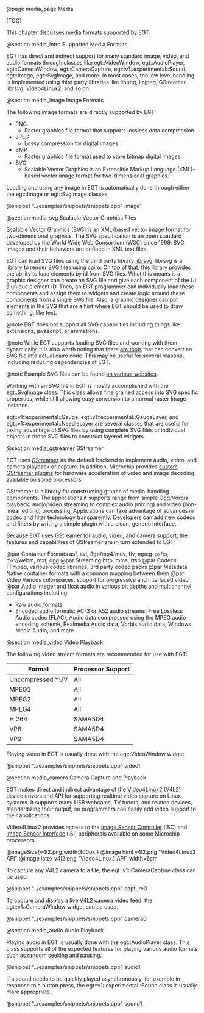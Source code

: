 @page media_page Media

[TOC]

This chapter discusses media formats supported by EGT.

@section media_intro Supported Media Formats

EGT has direct and indirect support for many standard image, video, and
audio formats through classes like egt::VideoWindow, egt::AudioPlayer,
egt::CameraWindow, egt::CameraCapture, egt::v1::experimental::Sound,
egt::Image, egt::SvgImage, and more.  In most cases, the low level handling is
implemented using third party libraries like libpng, libjpeg, GStreamer, librsvg,
Video4Linux2, and so on.

@section media_image Image Formats

The following image formats are directly supported by EGT:
- PNG
  - Raster graphics file format that supports lossless data compression.
- JPEG
  - Lossy compression for digital images.
- BMP
  - Raster graphics file format used to store bitmap digital images.
- SVG
  - Scalable Vector Graphics is an Extensible Markup Language (XML)-based vector
  image format for two-dimensional graphics.

Loading and using any image in EGT is automatically done through either the
egt::Image or egt::SvgImage classes.

@snippet "../examples/snippets/snippets.cpp" image1

@section media_svg Scalable Vector Graphics Files

Scalable Vector Graphics (SVG) is an XML-based vector image format for
two-dimensional graphics. The SVG specification is an open standard developed
by the World Wide Web Consortium (W3C) since 1999. SVG images and their
behaviors are defined in XML text files.

EGT can load SVG files using the third party library
[librsvg](https://github.com/GNOME/librsvg).  librsvg is a library to render SVG
files using cairo.  On top of that, this library provides the ability to load
elements by id from SVG files.  What this means is a graphic designer can create
an SVG file and give each component of the UI a unique element ID.  Then, an EGT
programmer can individually load these components and assign them to widgets and
create logic around these components from a single SVG file.  Also, a graphic
designer can put elements in the SVG that are a hint where EGT should be used to
draw something, like text.

@note EGT does not support all SVG capabilities including things like
extensions, javascript, or animations.

@note While EGT supports loading SVG files and working with them dynamically, it
is also worth noting that there [are tools](https://github.com/akrinke/svg2cairo)
that can convert an SVG file into actual cairo code.  This may be useful for
several reasons, including reducing dependencies of EGT.

@note Example SVG files can be found
[on various websites](https://dev.w3.org/SVG/tools/svgweb/samples/svg-files/).

Working with an SVG file in EGT is mostly accomplished with the egt::SvgImage class.
This class allows fine grained access into SVG specific properties,
while still allowing easy conversion to a normal raster Image instance.

egt::v1::experimental::Gauge, egt::v1::experimental::GaugeLayer, and
egt::v1::experimental::NeedleLayer are several classes that are useful for taking
advantage of SVG files by using complete SVG files or individual objects in
those SVG files to construct layered widgets.

@section media_gstreamer GStreamer

EGT uses [GStreamer](https://gstreamer.freedesktop.org) as the default backend
to implement audio, video, and camera playback or capture.  In addition,
Microchip provides [custom GStreamer plugins](https://github.com/linux4sam/gst1-hantro-g1)
for hardware acceleration of video and image decoding available on some
processors.

GStreamer is a library for constructing graphs of media-handling components. The
applications it supports range from simple Ogg/Vorbis playback, audio/video
streaming to complex audio (mixing) and video (non-linear editing) processing.
Applications can take advantage of advances in codec and filter technology
transparently. Developers can add new codecs and filters by writing a simple
plugin with a clean, generic interface.

Because EGT uses GStreamer for audio, video, and camera support, the features
and capabilities of GStreamer are in turn extended to EGT:

@par Container Formats
asf, avi, 3gp/mp4/mov, flv, mpeg-ps/ts, mkv/webm, mxf, ogg
@par Streaming
http, mms, rtsp
@par Codecs
FFmpeg, various codec libraries, 3rd party codec packs
@par Metadata
Native container formats with a common mapping between them
@par Video
 Various colorspaces, support for progressive and interlaced video
@par Audio
Integer and float audio in various bit depths and multichannel configurations including:
 - Raw audio formats
 - Encoded audio formats: AC-3 or A52 audio streams, Free Lossless Audio codec (FLAC), Audio data compressed using the MPEG audio encoding scheme, Realmedia Audio data, Vorbis audio data, Windows Media Audio, and more.

@section media_video Video Playback

The following video stream formats are recommended for use with EGT:

Format           | Processor Support
---------------- | -----------------
Uncompressed YUV | All
MPEG1            | All
MPEG2            | All
MPEG4            | All
H.264            | SAMA5D4
VP8              | SAMA5D4
VP9              | SAMA5D4

Playing video in EGT is usually done with the egt::VideoWindow widget.

@snippet "../examples/snippets/snippets.cpp" video1


@section media_camera Camera Capture and Playback

EGT makes direct and indirect advantage of the [Video4Linux2](https://linuxtv.org/docs.php) (V4L2)
device drivers and API for supporting realtime video capture on Linux systems.
It supports many USB webcams, TV tuners, and related devices, standardizing
their output, so programmers can easily add video support to their applications.

Video4Linux2 provides access to the [Image Sensor Controller](https://www.linux4sam.org/bin/view/Linux4SAM/UsingISC) (ISC) and [Image Sensor Interface](https://www.linux4sam.org/bin/view/Linux4SAM/UsingIsi6) (ISI) peripherals available on some Microchip processors.

@imageSize{v4l2.png,width:300px;}
@image html v4l2.png "Video4Linux2 API"
@image latex v4l2.png "Video4Linux2 API" width=6cm

To capture any V4L2 camera to a file, the egt::v1::CameraCapture
class can be used.

@snippet "../examples/snippets/snippets.cpp" capture0

To capture and display a live V4L2 camera video feed, the egt::v1::CameraWindow
widget can be used.

@snippet "../examples/snippets/snippets.cpp" camera0

@section media_audio Audio Playback

Playing audio in EGT is usually done with the egt::AudioPlayer class.  This
class supports all of the expected features for playing various audio formats
such as random seeking and pausing.

@snippet "../examples/snippets/snippets.cpp" audio1

If a sound needs to be quickly played asynchronously, for example in response to
a button press, the egt::v1::experimental::Sound class is usually more
appropriate.

@snippet "../examples/snippets/snippets.cpp" sound1
